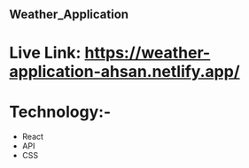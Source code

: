 ## Weather_Application

# Live Link: https://weather-application-ahsan.netlify.app/



# Technology:-

* React
* API
* CSS 
